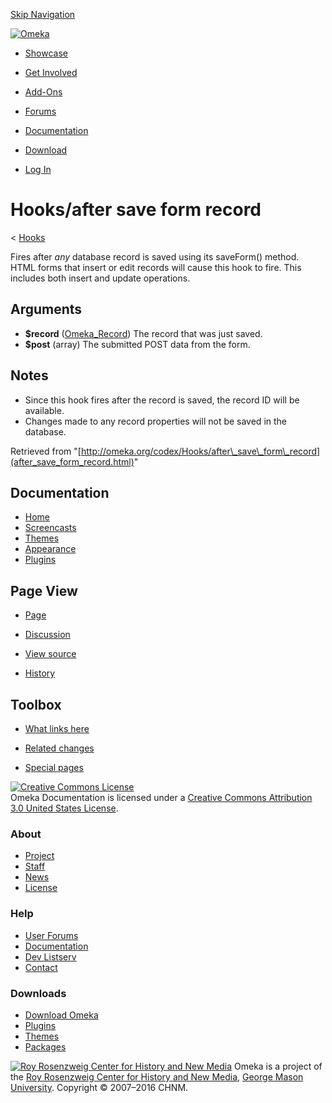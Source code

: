 <div id="wrap">

[Skip Navigation](after_save_form_record.html#content)
<div id="header">

<div class="padding">

<span
id="logo">[![Omeka](http://omeka.org/ui/i/logo-horizontal-288px.gif)](../../index.html)</span>
<div id="search-form">

</div>

-   <div id="nav-showcase">

    </div>

    [Showcase](../../showcase.1.html)
-   <div id="nav-involved">

    </div>

    [Get Involved](../../index.html%3Fp=124.html)
-   <div id="nav-addons">

    </div>

    [Add-Ons](../../add-ons.1.html)
-   <div id="nav-forums">

    </div>

    [Forums](../../forums/topic/mysqli-stmt.bind-result.html)
-   <div id="nav-documentation">

    </div>

    [Documentation](http://omeka.org/codex/)
-   <div id="nav-download">

    </div>

    [Download](../../download.1.html)

</div>

</div>

<div id="content">

<div class="padding">

<div id="user-meta">

-   <div id="pt-login">

    </div>

    [Log
    In](http://omeka.org/c/index.php?title=Special:UserLogin&returnto=Hooks/after%20save%20form%20record)

</div>

Hooks/after save form record
============================

<div id="contentSub">

<span class="subpages">&lt; [Hooks](../Hooks.html "Hooks")</span>

</div>

<div id="primary">

Fires after *any* database record is saved using its saveForm() method.
HTML forms that insert or edit records will cause this hook to fire.
This includes both insert and update operations.

<span id="Arguments" class="mw-headline">Arguments</span>
---------------------------------------------------------

-   **\$record**
    ([Omeka\_Record](http://omeka.org/c/index.php?title=Plugin_API/Objects/Omeka_Record&action=edit&redlink=1 "Plugin API/Objects/Omeka Record (page does not exist)"))
    The record that was just saved.
-   **\$post** (array) The submitted POST data from the form.

<span id="Notes" class="mw-headline"> Notes </span>
---------------------------------------------------

-   Since this hook fires after the record is saved, the record ID will
    be available.
-   Changes made to any record properties will not be saved in
    the database.

<div class="printfooter">

Retrieved from
"[http://omeka.org/codex/Hooks/after\_save\_form\_record](after_save_form_record.html)"

</div>

<div id="catlinks" class="catlinks catlinks-allhidden">

</div>

</div>

<div id="secondary">

<div class="portlet">

Documentation
-------------

-   [Home](http://omeka.org/codex/)
-   [Screencasts](http://omeka.org/codex/Screencasts)
-   [Themes](http://omeka.org/codex/Managing_Themes_2.0)
-   [Appearance](http://omeka.org/codex/Managing_Appearance_2.0)
-   [Plugins](http://omeka.org/codex/Plugins2.0)

</div>

<div class="portlet">

Page View
---------

-   <div id="nav-page">

    </div>

    [Page](after_save_form_record.html)
-   <div id="nav-discussion">

    </div>

    [Discussion](http://omeka.org/c/index.php?title=Talk:Hooks/after_save_form_record&action=edit&redlink=1)
-   <div id="nav-view_source">

    </div>

    [View
    source](http://omeka.org/c/index.php?title=Hooks/after_save_form_record&action=edit)
-   <div id="nav-history">

    </div>

    [History](http://omeka.org/c/index.php?title=Hooks/after_save_form_record&action=history)

</div>

<div id="wiki-toolbox" class="portlet">

Toolbox
-------

-   <div id="t-whatlinkshere">

    </div>

    [What links
    here](../Special:WhatLinksHere/Hooks/after_save_form_record.html)
-   <div id="t-recentchangeslinked">

    </div>

    [Related
    changes](../Special:RecentChangesLinked/Hooks/after_save_form_record.html)
-   <div id="t-specialpages">

    </div>

    [Special pages](http://omeka.org/codex/Special:SpecialPages)

</div>

[![Creative Commons
License](https://i.creativecommons.org/l/by/3.0/us/88x31.png)](http://creativecommons.org/licenses/by/3.0/us/)\
Omeka Documentation is licensed under a [Creative Commons Attribution
3.0 United States
License](http://creativecommons.org/licenses/by/3.0/us/).

</div>

</div>

</div>

<div id="footer">

<div class="padding">

<div id="sitemap">

<div class="section">

### About

-   [Project](../../index.html%3Fp=2.html)
-   [Staff](../../index.html%3Fp=3.html)
-   [News](../../blog.1.html)
-   [License](http://www.gnu.org/copyleft/gpl.html)

</div>

<div class="section">

### Help

-   [User Forums](../../forums/topic/mysqli-stmt.bind-result.html)
-   [Documentation](http://omeka.org/codex/)
-   [Dev Listserv](http://groups.google.com/group/omeka-dev)
-   [Contact](http://omeka.org/contact/)

</div>

<div class="section">

### Downloads

-   [Download Omeka](../../download.1.html)
-   [Plugins](../../plugins.html)
-   [Themes](../../download/themes/index.html)
-   [Packages](../../index.html%3Fp=222.html)

</div>

</div>

<div id="chnm-meta">

<span id="chnm-logo">[![Roy Rosenzweig Center for History and New
Media](http://omeka.org/ui/i/rrchnm-logo-regular.gif)](http://chnm.gmu.edu)</span>
Omeka is a project of the [Roy Rosenzweig Center for History and New
Media](http://chnm.gmu.edu), [George Mason
University](http://www.gmu.edu). Copyright © 2007–2016 CHNM.

</div>

</div>

</div>

</div>
